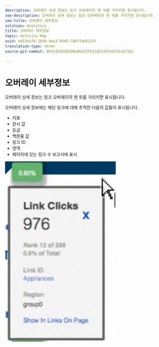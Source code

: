 ```yaml
---
description: 오버레이 상세 정보는 링크 오버레이의 맨 위를 가리키면 표시됩니다.
seo-description: 오버레이 상세 정보는 링크 오버레이의 맨 위를 가리키면 표시됩니다.
seo-title: 오버레이 세부정보
solution: Analytics
title: 오버레이 세부정보
topic: Activity Map
uuid: e813ea7b-1b56-4ea3-9345-78bffa66115f
translation-type: tm+mt
source-git-commit: 86fe1b3650100a05e52fb2102134fee515c871b1

---
```



# 오버레이 세부정보

오버레이 상세 정보는 링크 오버레이의 맨 위를 가리키면 표시됩니다.

오버레이 상세 정보에는 해당 링크에 대해 추적한 다음의 값들이 표시됩니다.

* 지표
* 원시 값
* 등급
* 백분율 값
* 링크 ID
* 영역
* 페이지에 있는 링크 수 보고서에 표시

![](assets/overlay_details.png)

